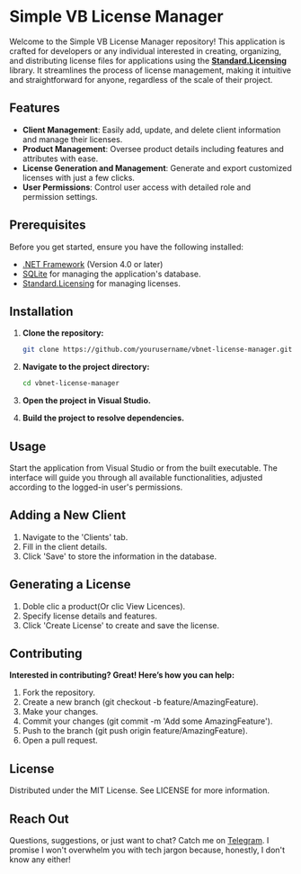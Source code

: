 # Simple VB License Manager

Welcome to the Simple VB License Manager repository! This application is crafted for developers or any individual interested in creating, organizing, and distributing license files for applications using the **[Standard.Licensing](https://github.com/junian/Standard.Licensing/blob/master/docs/README.md)** library. It streamlines the process of license management, making it intuitive and straightforward for anyone, regardless of the scale of their project.

## Features

- **Client Management**: Easily add, update, and delete client information and manage their licenses.
- **Product Management**: Oversee product details including features and attributes with ease.
- **License Generation and Management**: Generate and export customized licenses with just a few clicks.
- **User Permissions**: Control user access with detailed role and permission settings.

## Prerequisites

Before you get started, ensure you have the following installed:
- [.NET Framework](https://www.nuget.org/packages/Microsoft.NETFramework.ReferenceAssemblies.net40) (Version 4.0 or later)
- [SQLite](https://www.sqlite.org/index.html) for managing the application's database.
- [Standard.Licensing](https://github.com/junian/Standard.Licensing/blob/master/docs/README.md) for managing licenses.

## Installation

1. **Clone the repository:**
   ```bash
   git clone https://github.com/yourusername/vbnet-license-manager.git

2. **Navigate to the project directory:**
   ```bash
   cd vbnet-license-manager
3. **Open the project in Visual Studio.**
   
5. **Build the project to resolve dependencies.**

## Usage

Start the application from Visual Studio or from the built executable. The interface will guide you through all available functionalities, adjusted according to the logged-in user's permissions.

## Adding a New Client

1. Navigate to the 'Clients' tab.
2. Fill in the client details.
3. Click 'Save' to store the information in the database.

## Generating a License

1. Doble clic a product(Or clic View Licences).
2. Specify license details and features.
3. Click 'Create License' to create and save the license.

## Contributing

**Interested in contributing? Great! Here’s how you can help:**

1. Fork the repository.
2. Create a new branch (git checkout -b feature/AmazingFeature).
3. Make your changes.
4. Commit your changes (git commit -m 'Add some AmazingFeature').
5. Push to the branch (git push origin feature/AmazingFeature).
6. Open a pull request.

## License

Distributed under the MIT License. See LICENSE for more information.

## Reach Out

Questions, suggestions, or just want to chat? Catch me on [Telegram](http://t.me/JoyangAR). I promise I won't overwhelm you with tech jargon because, honestly, I don't know any either!
